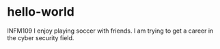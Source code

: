 # hello-world
INFM109
I enjoy playing soccer with friends. I am trying to get a career in the cyber security field. 
